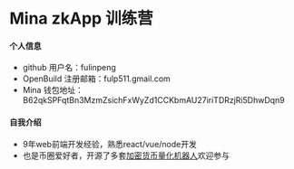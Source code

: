 # Mina zkApp 训练营


#### 个人信息

- github 用户名：fulinpeng
- OpenBuild 注册邮箱：fulp511.gmail.com
- Mina 钱包地址：B62qkSPFqtBn3MzmZsichFxWyZd1CCKbmAU27iriTDRzjRi5DhwDqn9

#### 自我介绍

- 9年web前端开发经验，熟悉react/vue/node开发
- 也是币圈爱好者，开源了多套[加密货币量化机器人]('https://github.com/fulinpeng/trading-bot')欢迎参与